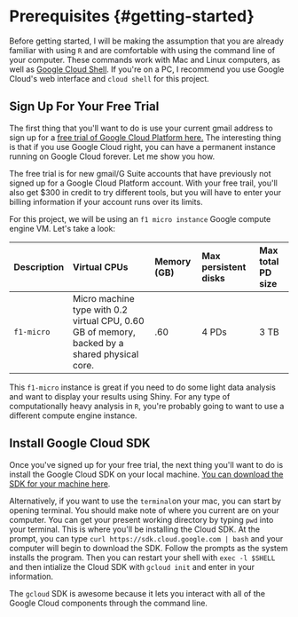 # Prerequisites {#getting-started}

Before getting started, I will be making the assumption that you are already familiar with using `R` and are comfortable with using the command line of your computer. These commands work with Mac and Linux computers, as well as [Google Cloud Shell](https://cloud.google.com/shell/docs/). If you're on a PC, I recommend you use Google Cloud's web interface and `cloud shell` for this project.

## Sign Up For Your Free Trial

The first thing that you'll want to do is use your current gmail address to sign up for a [free trial of Google Cloud Platform here.](https://console.cloud.google.com/freetrial) The interesting thing is that if you use Google Cloud right, you can have a permanent instance running on Google Cloud forever. Let me show you how.  

The free trial is for new gmail/G Suite accounts that have previously not signed up for a Google Cloud Platform account. With your free trail, you'll also get $300 in credit to try different tools, but you will have to enter your billing information if your account runs over its limits.

For this project, we will be using an `f1 micro instance` Google compute engine VM. Let's take a look:

| Description | Virtual CPUs | Memory \(GB\) | Max persistent disks | Max total PD size |
| :--- | :--- | :--- | :--- | :--- |
| `f1-micro` | Micro machine type with 0.2 virtual CPU, 0.60 GB of memory, backed by a shared physical core. | .60 | 4 PDs | 3 TB |

This `f1-micro` instance is great if you need to do some light data analysis and want to display your results using Shiny. For any type of computationally heavy analysis in `R`, you're probably going to want to use a different compute engine instance.

## Install Google Cloud SDK

Once you've signed up for your free trial, the next thing you'll want to do is install the Google Cloud SDK on your local machine. [You can download the SDK for your machine here](https://cloud.google.com/sdk/downloads). 

Alternatively, if you want to use the `terminal`on your mac, you can start by opening terminal. You should make note of where you current are on your computer. You can get your present working directory by typing `pwd` into your terminal. This is where you'll be installing the Cloud SDK. At the prompt, you can type `curl https://sdk.cloud.google.com | bash` and your computer will begin to download the SDK. Follow the prompts as the system installs the program. Then you can restart your shell with `exec -l $SHELL` and then intialize the Cloud SDK with `gcloud init` and enter in your information.

The `gcloud` SDK is awesome because it lets you interact with all of the Google Cloud components through the command line.

